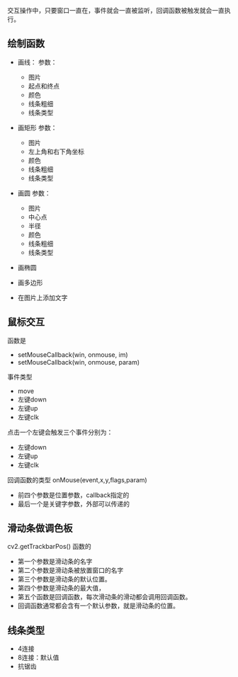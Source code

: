 交互操作中，只要窗口一直在，事件就会一直被监听，回调函数被触发就会一直执行。
## 绘制函数
- 画线：
参数：
    - 图片
    - 起点和终点
    - 颜色
    - 线条粗细
    - 线条类型
- 画矩形
参数：
    - 图片
    - 左上角和右下角坐标
    - 颜色
    - 线条粗细
    - 线条类型

- 画圆
参数：
    - 图片
    - 中心点
    - 半径
    - 颜色
    - 线条粗细
    - 线条类型

- 画椭圆
- 画多边形
- 在图片上添加文字


## 鼠标交互
函数是
- setMouseCallback(​win, onmouse, im​)
- setMouseCallback(​win, onmouse, param​)

事件类型
- move
- 左键down
- 左键up
- 左键clk

点击一个左键会触发三个事件分别为：
- 左键down
- 左键up
- 左键clk

回调函数的类型
onMouse(event,x,y,flags,param)
- 前四个参数是位置参数，callback指定的
- 最后一个是关键字参数，外部可以传递的
## 滑动条做调色板
cv2.getTrackbarPos() 函数的
- 第一个参数是滑动条的名字
- 第二个参数是滑动条被放置窗口的名字
- 第三个参数是滑动条的默认位置。
- 第四个参数是滑动条的最大值，
- 第五个函数是回调函数，每次滑动条的滑动都会调用回调函数。
- 回调函数通常都会含有一个默认参数，就是滑动条的位置。
## 线条类型
- 4连接
- 8连接：默认值
- 抗锯齿
